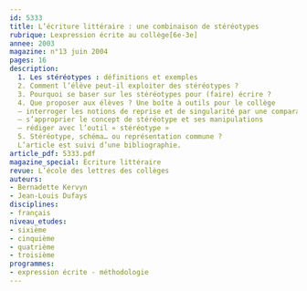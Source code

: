 ```yaml
---
id: 5333
title: L’écriture littéraire : une combinaison de stéréotypes
rubrique: Lexpression écrite au collège[6e-3e]
annee: 2003
magazine: n°13 juin 2004
pages: 16
description: 
  1. Les stéréotypes : définitions et exemples
  2. Comment l’élève peut-il exploiter des stéréotypes ?
  3. Pourquoi se baser sur les stéréotypes pour (faire) écrire ?
  4. Que proposer aux élèves ? Une boîte à outils pour le collège
  – interroger les notions de reprise et de singularité par une comparaison de textes
  – s’approprier le concept de stéréotype et ses manipulations
  – rédiger avec l’outil « stéréotype »
  5. Stéréotype, schéma… ou représentation commune ?
  L’article est suivi d’une bibliographie.
article_pdf: 5333.pdf
magazine_special: Écriture littéraire
revue: L’école des lettres des collèges
auteurs:
- Bernadette Kervyn
- Jean-Louis Dufays
disciplines:
- français
niveau_etudes:
- sixième
- cinquième
- quatrième
- troisième
programmes:
- expression écrite - méthodologie
---
```

